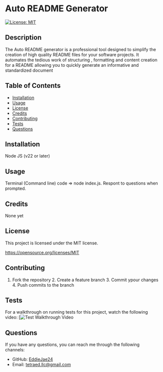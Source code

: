 # Auto README Generator
 [![License: MIT](https://img.shields.io/badge/License-MIT-yellow.svg)](https://opensource.org/licenses/MIT)

  ## Description
  The Auto README generator is a professional tool designed to simplify the creation of high quality README files for your software projects. It automates the tedious work of structuring , formatting and content creation for a README allowing you to quickly generate an informative and standardized document

  ## Table of Contents
  - [Installation](#installation)
  - [Usage](#usage)
  - [License](#license)
  - [Credits](#credits)
  - [Contributing](#contributing)
  - [Tests](#tests)
  - [Questions](#questions)

  ## Installation
  Node JS (v22 or later)

  ## Usage
  Terminal (Command line) code => node index.js. Respont to questions when prompted. 

  ## Credits
  None yet

  ## License
  This project is licensed under the MIT license.

  https://opensource.org/licenses/MIT

  ## Contributing
  1. Fork the repository 2. Create a feature branch 3. Commit ypour changes 4. Push commits to the branch

  ## Tests
  For a walkthrough on running tests for this project, watch the following video:
  [![Test Walkthrough Video](https://app.screencastify.com/v3/watch/WxBo4hbrEZZKtYWYT5QS)


  ## Questions
  If you have any questions, you can reach me through the following channels:
  - GitHub: [EddieJae24](https://github.com/EddieJae24)
  - Email: tetraed.llc@gmail.com
  